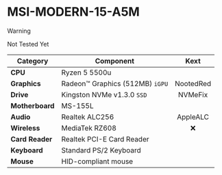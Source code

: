# MSI-MODERN-15-A5M

> [!WARNING]  
> Not Tested Yet

| **Category**     | **Component**                   | **Kext**     |
| ---------------- | --------------------------------|:------------:|
| **CPU**          | Ryzen 5 5500u                   |              |
| **Graphics**     | Radeon™ Graphics (512MB) `iGPU` | NootedRed    |
| **Drive**        | Kingston NVMe v1.3.0 `SSD`      | NVMeFix      |
| **Motherboard**  | MS-155L                         |              |
| **Audio**        | Realtek ALC256                  | AppleALC     |
| **Wireless**     | MediaTek RZ608                  | :x:          |
| **Card Reader**  | Realtek PCI-E Card Reader       |              |
| **Keyboard**     | Standard PS/2 Keyboard          |              |
| **Mouse**        | HID-compliant mouse             |              |
